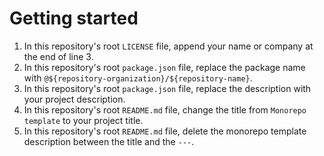 # Getting started

1. In this repository's root `LICENSE` file, append your name or company at the
   end of line 3.
2. In this repository's root `package.json` file, replace the package name with
   `@${repository-organization}/${repository-name}`.
3. In this repository's root `package.json` file, replace the description with
   your project description.
4. In this repository's root `README.md` file, change the title from
   `Monorepo template` to your project title.
5. In this repository's root `README.md` file, delete the monorepo template
   description between the title and the `---`.
